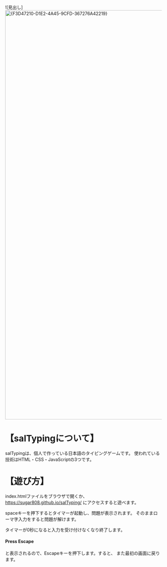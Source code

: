 ![見出し]<img width="2552" height="1314" alt="{F3D47210-D1E2-4A45-9CFD-367276A42219}" src="https://github.com/user-attachments/assets/e4471d75-63ee-4e86-8bad-ecf963e22690" />
# 【salTypingについて】
salTypingは、個人で作っている日本語のタイピングゲームです。
使われている技術はHTML・CSS・JavaScriptの3つです。

# 【遊び方】
index.htmlファイルをブラウザで開くか、
https://sugar808.github.io/salTyping/
にアクセスすると遊べます。

spaceキーを押下するとタイマーが起動し、問題が表示されます。
そのままローマ字入力をすると問題が解けます。

タイマーが0秒になると入力を受け付けなくなり終了します。

#### Press Escape
と表示されるので、Escapeキーを押下します。すると、
また最初の画面に戻ります。
